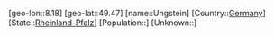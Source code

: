 ﻿---
location: [49.47,8.18]
type: City
tags:
- geo/City


SpocWebEntityId: 35114
isDeleted: false
confidential: public

---
[geo-lon::8.18]
[geo-lat::49.47]
[name::Ungstein]
[Country::[Germany](geo/Continent/Europe/Germany.md)]
[State::[Rheinland-Pfalz](geo/Continent/Europe/Germany/Rheinland-Pfalz.md)]
[Population::]
[Unknown::]

